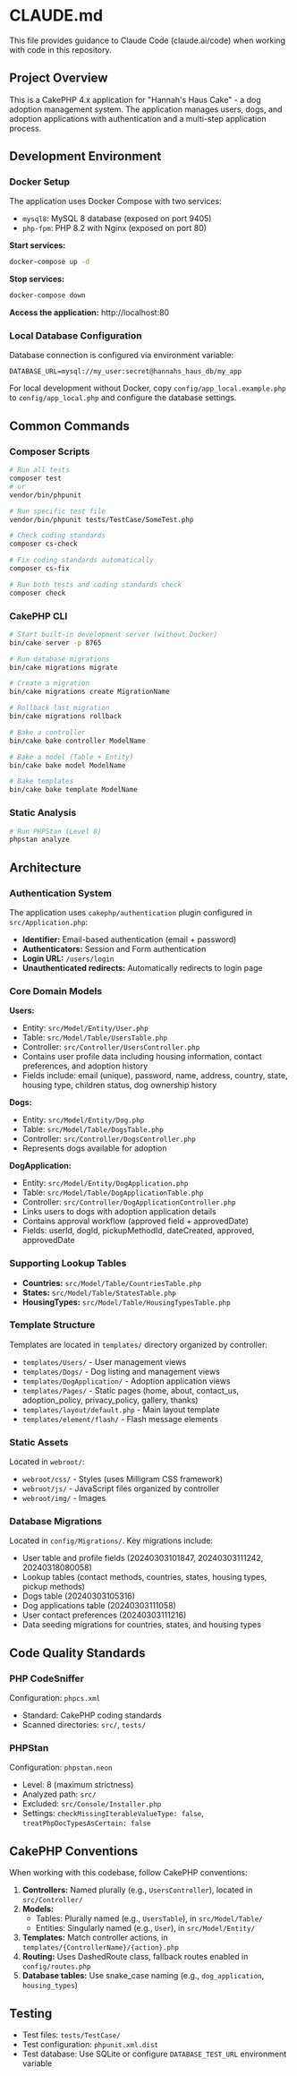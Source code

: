 # CLAUDE.md

This file provides guidance to Claude Code (claude.ai/code) when working with code in this repository.

## Project Overview

This is a CakePHP 4.x application for "Hannah's Haus Cake" - a dog adoption management system. The application manages users, dogs, and adoption applications with authentication and a multi-step application process.

## Development Environment

### Docker Setup

The application uses Docker Compose with two services:
- `mysql8`: MySQL 8 database (exposed on port 9405)
- `php-fpm`: PHP 8.2 with Nginx (exposed on port 80)

**Start services:**
```bash
docker-compose up -d
```

**Stop services:**
```bash
docker-compose down
```

**Access the application:** http://localhost:80

### Local Database Configuration

Database connection is configured via environment variable:
```
DATABASE_URL=mysql://my_user:secret@hannahs_haus_db/my_app
```

For local development without Docker, copy `config/app_local.example.php` to `config/app_local.php` and configure the database settings.

## Common Commands

### Composer Scripts

```bash
# Run all tests
composer test
# or
vendor/bin/phpunit

# Run specific test file
vendor/bin/phpunit tests/TestCase/SomeTest.php

# Check coding standards
composer cs-check

# Fix coding standards automatically
composer cs-fix

# Run both tests and coding standards check
composer check
```

### CakePHP CLI

```bash
# Start built-in development server (without Docker)
bin/cake server -p 8765

# Run database migrations
bin/cake migrations migrate

# Create a migration
bin/cake migrations create MigrationName

# Rollback last migration
bin/cake migrations rollback

# Bake a controller
bin/cake bake controller ModelName

# Bake a model (Table + Entity)
bin/cake bake model ModelName

# Bake templates
bin/cake bake template ModelName
```

### Static Analysis

```bash
# Run PHPStan (Level 8)
phpstan analyze
```

## Architecture

### Authentication System

The application uses `cakephp/authentication` plugin configured in `src/Application.php`:
- **Identifier:** Email-based authentication (email + password)
- **Authenticators:** Session and Form authentication
- **Login URL:** `/users/login`
- **Unauthenticated redirects:** Automatically redirects to login page

### Core Domain Models

**Users:**
- Entity: `src/Model/Entity/User.php`
- Table: `src/Model/Table/UsersTable.php`
- Controller: `src/Controller/UsersController.php`
- Contains user profile data including housing information, contact preferences, and adoption history
- Fields include: email (unique), password, name, address, country, state, housing type, children status, dog ownership history

**Dogs:**
- Entity: `src/Model/Entity/Dog.php`
- Table: `src/Model/Table/DogsTable.php`
- Controller: `src/Controller/DogsController.php`
- Represents dogs available for adoption

**DogApplication:**
- Entity: `src/Model/Entity/DogApplication.php`
- Table: `src/Model/Table/DogApplicationTable.php`
- Controller: `src/Controller/DogApplicationController.php`
- Links users to dogs with adoption application details
- Contains approval workflow (approved field + approvedDate)
- Fields: userId, dogId, pickupMethodId, dateCreated, approved, approvedDate

### Supporting Lookup Tables

- **Countries:** `src/Model/Table/CountriesTable.php`
- **States:** `src/Model/Table/StatesTable.php`
- **HousingTypes:** `src/Model/Table/HousingTypesTable.php`

### Template Structure

Templates are located in `templates/` directory organized by controller:
- `templates/Users/` - User management views
- `templates/Dogs/` - Dog listing and management views
- `templates/DogApplication/` - Adoption application views
- `templates/Pages/` - Static pages (home, about, contact_us, adoption_policy, privacy_policy, gallery, thanks)
- `templates/layout/default.php` - Main layout template
- `templates/element/flash/` - Flash message elements

### Static Assets

Located in `webroot/`:
- `webroot/css/` - Styles (uses Milligram CSS framework)
- `webroot/js/` - JavaScript files organized by controller
- `webroot/img/` - Images

### Database Migrations

Located in `config/Migrations/`. Key migrations include:
- User table and profile fields (20240303101847, 20240303111242, 20240318080058)
- Lookup tables (contact methods, countries, states, housing types, pickup methods)
- Dogs table (20240303105316)
- Dog applications table (20240303111058)
- User contact preferences (20240303111216)
- Data seeding migrations for countries, states, and housing types

## Code Quality Standards

### PHP CodeSniffer

Configuration: `phpcs.xml`
- Standard: CakePHP coding standards
- Scanned directories: `src/`, `tests/`

### PHPStan

Configuration: `phpstan.neon`
- Level: 8 (maximum strictness)
- Analyzed path: `src/`
- Excluded: `src/Console/Installer.php`
- Settings: `checkMissingIterableValueType: false`, `treatPhpDocTypesAsCertain: false`

## CakePHP Conventions

When working with this codebase, follow CakePHP conventions:

1. **Controllers:** Named plurally (e.g., `UsersController`), located in `src/Controller/`
2. **Models:**
   - Tables: Plurally named (e.g., `UsersTable`), in `src/Model/Table/`
   - Entities: Singularly named (e.g., `User`), in `src/Model/Entity/`
3. **Templates:** Match controller actions, in `templates/{ControllerName}/{action}.php`
4. **Routing:** Uses DashedRoute class, fallback routes enabled in `config/routes.php`
5. **Database tables:** Use snake_case naming (e.g., `dog_application`, `housing_types`)

## Testing

- Test files: `tests/TestCase/`
- Test configuration: `phpunit.xml.dist`
- Test database: Use SQLite or configure `DATABASE_TEST_URL` environment variable
